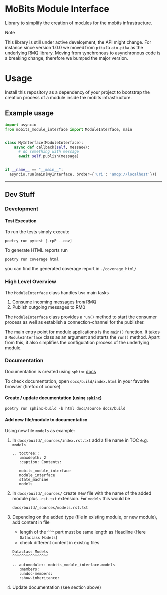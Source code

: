 # MoBits Module Interface 
Library to simplify the creation of modules for the mobits infrastructure.

> [!NOTE]
> This library is still under active development, the API might change.
> For instance since version 1.0.0 we moved from `pika` to `aio-pika` as the underlying RMQ library.
> Moving from synchronous to asynchronous code is a breaking change, therefore we bumped the major version.

# Usage
Install this repository as a dependency of your project to bootstrap the creation process of a module inside the mobits infrastructure.

## Example usage
```python
import asyncio
from mobits_module_interface import ModuleInterface, main


class MyInterface(ModuleInterface):
    async def callback(self, message):
      # do something with message
      await self.publish(message)


if __name__ == "__main__":
  asyncio.run(main(MyInterface, broker={'uri': 'amqp://localhost'}))
```


---

## Dev Stuff
### Development
#### Test Execution
To run the tests simply execute
```shell
poetry run pytest [-rpP --cov]
```

To generate HTML reports run
```shell
poetry run coverage html
```
you can find the generated coverage report in `./coverage_html/`
### High Level Overview
The `ModuleInterface` class handles two main tasks

1) Consume incoming messages from RMQ
2) Publish outgoing messages to RMQ

The `ModuleInterface` class provides a `run()` method to start the consumer process as well as establish a connection-channel
for the publisher.

The main entry point for module applications is the `main()` function. It takes a `ModuleInterface` class as an argument and
starts the `run()` method. Apart from this, it also simplifies the configuration process of the underlying module.

### Documentation
Documentation is created using `sphinx` [docs](https://docs.readthedocs.io/en/stable/intro/getting-started-with-sphinx.html#)

To check documentation, open `docs/build/index.html` in your favorite browser (firefox of course)
#### Create / update documentation (using `sphinx`)
```shell
poetry run sphinx-build -b html docs/source docs/build
```


#### Add new file/module to documentation
Using new file `models` as example:
1. In `docs/build/_sources/index.rst.txt` add a file name in TOC e.g. `models`
    ```text
    .. toctree::
       :maxdepth: 2
       :caption: Contents:

       mobits_module_interface
       module_interface
       state_machine
       models
    ```
2. In `docs/build/_sources/` create new file with the name of the added module plus `.rst.txt` extension. For `models` this would be 
    ```
    docs/build/_sources/models.rst.txt
    ```
3. Depending on the added type (file in existing module, or new module), add content in file

   - length of the `^^^` part must be same length as Headline (Here `Dataclass Models`)
   - check different content in existing files 
   ```text
   Dataclass Models
   ^^^^^^^^^^^^^^^^

   .. automodule:: mobits_module_interface.models
      :members:
      :undoc-members:
      :show-inheritance:

   ```
4. Update documentation (see section above)
